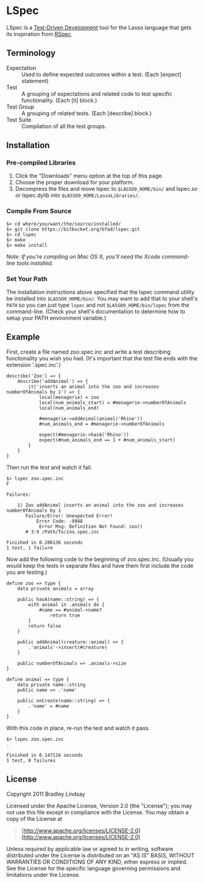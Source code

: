 LSpec
=====

LSpec is a [Test-Driven Development](http://en.wikipedia.org/wiki/Test-driven_development) tool for the Lasso language that gets its inspiration from [RSpec](https://github.com/rspec/rspec).


Terminology
-----------

<dl>
    <dt>Expectation</dt><dd>Used to define expected outcomes within a test. (Each [expect] statement)</dd>
    <dt>Test</dt><dd>A grouping of expectations and related code to test specific functionality. (Each [it] block.)</dd>
    <dt>Test Group</dt><dd>A grouping of related tests. (Each [describe] block.)</dd>
    <dt>Test Suite</dt><dd>Compilation of all the test groups.</dd>
</dl>


Installation
------------

### Pre-compiled Libraries

1. Click the "Downloads" menu option at the top of this page.
2. Choose the proper download for your platform.
3. Decompress the files and move lspec to `$LASSO9_HOME/bin/` and lspec.so or lspec.dylib into `$LASSO9_HOME/LassoLibraries/`.

### Compile From Source

    $> cd where/you/want/the/source/installed/
    $> git clone https://bitbucket.org/bfad/lspec.git
    $> cd lspec
    $> make
    $> make install

_Note: If you're compiling on Mac OS X, you'll need the Xcode command-line tools installed._

### Set Your Path

The installation instructions above specified that the lspec command utility be installed into `$LASSO9_HOME/bin/`. You may want to add that to your shell's `PATH` so you can just type `lspec` and not `$LASSO9_HOME/bin/lspec` from the command-line. (Check your shell's documentation to determine how to setup your PATH environment variable.)


Example
-------

First, create a file named zoo.spec.inc and write a test describing functionality you wish you had. (It's important that the test file ends with the extension '.spec.inc'.)

    describe('Zoo') => {
        describe('addAnimal') => {
            it('inserts an animal into the zoo and increases numberOfAnimals by 1') => {
                local(menagerie) = zoo
                local(num_animals_start) = #menagerie->numberOfAnimals
                local(num_animals_end)
                
                #menagerie->addAnimal(animal('Rhino'))
                #num_animals_end = #menagerie->numberOfAnimals
                
                expect(#menagerie->hasA('Rhino'))
                expect(#num_animals_end == 1 + #num_animals_start)
            }
        }
    }
    
Then run the test and watch it fail.

    $> lspec zoo.spec.inc
    F

    Failures:

        1) Zoo addAnimal inserts an animal into the zoo and increases numberOfAnimals by 1
           Failure/Error: Unexpected Error!
               Error Code: -9948
                Error Msg: Definition Not Found: zoo()
           # 3:9 /Path/To/zoo.spec.inc

    Finished in 0.206136 seconds
    1 test, 1 failure

Now add the following code to the beginning of zoo.spec.inc. (Usually you would keep the tests in separate files and have them first include the code you are testing.)
    
    define zoo => type {
        data private animals = array

        public hasA(name::string) => {
            with animal in .animals do {
                #name == #animal->name?
                    return true
            }
            return false
        }

        public addAnimal(creature::animal) => {
            .'animals'->insert(#creature)
        }

        public numberOfAnimals => .animals->size
    }

    define animal => type {
        data private name::string
        public name => .'name'

        public onCreate(name::string) => {
            .'name' = #name
        }
    }

With this code in place, re-run the test and watch it pass.

    $> lspec zoo.spec.inc
    .

    Finished in 0.147116 seconds
    1 test, 0 failures


License
-------

Copyright 2011 Bradley Lindsay

Licensed under the Apache License, Version 2.0 (the "License");
you may not use this file except in compliance with the License.
You may obtain a copy of the License at

>    [http://www.apache.org/licenses/LICENSE-2.0](http://www.apache.org/licenses/LICENSE-2.0)

Unless required by applicable law or agreed to in writing, software
distributed under the License is distributed on an "AS IS" BASIS,
WITHOUT WARRANTIES OR CONDITIONS OF ANY KIND, either express or implied.
See the License for the specific language governing permissions and
limitations under the License.
